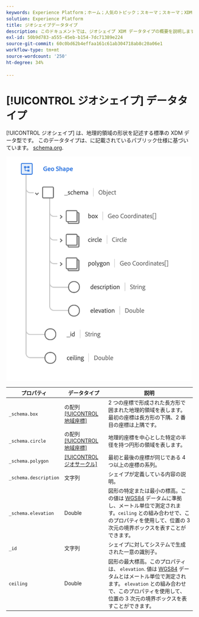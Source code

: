 ```yaml
---
keywords: Experience Platform；ホーム；人気のトピック；スキーマ；スキーマ；XDM；フィールド；スキーマ；スキーマ；ジオ；ジオシェイプ；データ型；データ型；
solution: Experience Platform
title: ジオシェイプデータタイプ
description: このドキュメントでは、ジオシェイプ XDM データタイプの概要を説明します。
exl-id: 50b9d783-a555-45eb-b154-7dc71389e224
source-git-commit: 60c0bd62b4effaa161c61ab304718ab8c20a06e1
workflow-type: tm+mt
source-wordcount: '250'
ht-degree: 34%

---
```


# [!UICONTROL ジオシェイプ] データタイプ

[!UICONTROL ジオシェイプ] は、地理的領域の形状を記述する標準の XDM データ型です。 このデータタイプは、に記載されているパブリック仕様に基づいています。 [schema.org](https://schema.org/GeoShape).

<img src="../images/data-types/geo-shape.png" width="500" /><br />

| プロパティ | データタイプ | 説明 |
| --- | --- | --- |
| `_schema.box` | の配列 [[!UICONTROL 地域座標]](./geo-coordinates.md) | 2 つの座標で形成された長方形で囲まれた地理的領域を表します。 最初の座標は長方形の下隅、2 番目の座標は上隅です。 |
| `_schema.circle` | の配列 [[!UICONTROL 地域座標]](./geo-coordinates.md) | 地理的座標を中心とした特定の半径を持つ円形の領域を表します。 |
| `_schema.polygon` | [[!UICONTROL ジオサークル]](./geo-circle.md) | 最初と最後の座標が同じである 4 つ以上の座標の系列。 |
| `_schema.description` | 文字列 | シェイプが定義している内容の説明。 |
| `_schema.elevation` | Double | 図形の特定または最小の標高。この値は [WGS84](https://gisgeography.com/wgs84-world-geodetic-system/) データムに準拠し、メートル単位で測定されます。`ceiling` との組み合わせで、このプロパティを使用して、位置の 3 次元の境界ボックスを表すことができます。 |
| `_id` | 文字列 | シェイプに対してシステムで生成された一意の識別子。 |
| `ceiling` | Double | 図形の最大標高。このプロパティは、 `elevation`. 値は [WGS84](https://gisgeography.com/wgs84-world-geodetic-system/) データムとはメートル単位で測定されます。 `elevation` との組み合わせで、このプロパティを使用して、位置の 3 次元の境界ボックスを表すことができます。 |
